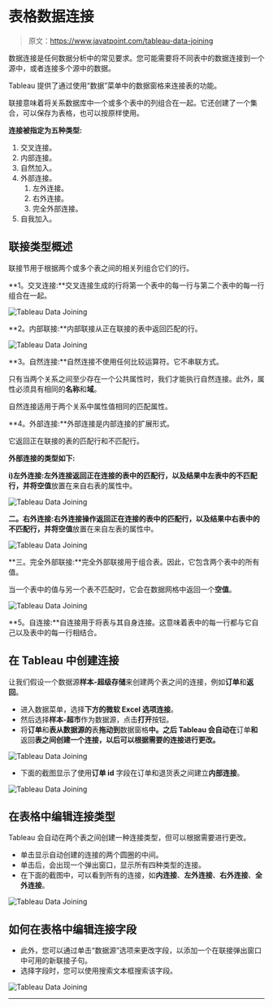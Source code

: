 # 表格数据连接

> 原文：<https://www.javatpoint.com/tableau-data-joining>

数据连接是任何数据分析中的常见要求。您可能需要将不同表中的数据连接到一个源中，或者连接多个源中的数据。

Tableau 提供了通过使用“数据”菜单中的数据窗格来连接表的功能。

联接意味着将关系数据库中一个或多个表中的列组合在一起。它还创建了一个集合，可以保存为表格，也可以按原样使用。

**连接被指定为五种类型:**

1.  交叉连接。
2.  内部连接。
3.  自然加入。
4.  外部连接。
    1.  左外连接。
    2.  右外连接。
    3.  完全外部连接。
5.  自我加入。

## 联接类型概述

联接节用于根据两个或多个表之间的相关列组合它们的行。

**1。交叉连接:**交叉连接生成的行将第一个表中的每一行与第二个表中的每一行组合在一起。

![Tableau Data Joining](img/4230ef2586134e1e0e5dea027f02e8d7.png)

**2。内部联接:**内部联接从正在联接的表中返回匹配的行。

![Tableau Data Joining](img/e59858122f50c72dc96670c24e0c4fec.png)

**3。自然连接:**自然连接不使用任何比较运算符。它不串联方式。

只有当两个关系之间至少存在一个公共属性时，我们才能执行自然连接。此外，属性必须具有相同的**名称**和**域**。

自然连接适用于两个关系中属性值相同的匹配属性。

**4。外部连接:**外部连接是内部连接的扩展形式。

它返回正在联接的表的匹配行和不匹配行。

**外部连接的类型如下:**

**i)左外连接:**左外连接返回正在连接的表中的匹配行，以及结果中左表中的不匹配行，并将**空值**放置在来自右表的属性中。

![Tableau Data Joining](img/d9c574381d5a8bd3349a477de1b58737.png)

**二。右外连接:**右外连接操作返回正在连接的表中的匹配行，以及结果中右表中的不匹配行，并将**空值**放置在来自左表的属性中。

![Tableau Data Joining](img/712aa3fa3cb0885cd86e90d28a60183d.png)

**三。完全外部联接:**完全外部联接用于组合表。因此，它包含两个表中的所有值。

当一个表中的值与另一个表不匹配时，它会在数据网格中返回一个**空值**。

![Tableau Data Joining](img/5e73965830590020e3bbbb280c3fe19c.png)

**5。自连接:**自连接用于将表与其自身连接。这意味着表中的每一行都与它自己以及表中的每一行相结合。

## 在 Tableau 中创建连接

让我们假设一个数据源**样本-超级存储**来创建两个表之间的连接，例如**订单**和**返回**。

*   进入数据菜单，选择**下方的微软 Excel 选项连接**。
*   然后选择**样本-超市**作为数据源，点击**打开**按钮。
*   将**订单**和**表从数据源的**表**拖动到**数据窗格**中。之后 Tableau 会自动在**订单**和**返回**表之间创建一个连接，以后可以根据需要的连接进行更改。**

![Tableau Data Joining](img/9deea97bf83f4ba093993a36e286b992.png)

*   下面的截图显示了使用**订单 id** 字段在订单和退货表之间建立**内部连接**。

![Tableau Data Joining](img/f53ba3a5c07821a8e10e8950cb61b047.png)

## 在表格中编辑连接类型

Tableau 会自动在两个表之间创建一种连接类型，但可以根据需要进行更改。

*   单击显示自动创建的连接的两个圆圈的中间。
*   单击后，会出现一个弹出窗口，显示所有四种类型的连接。
*   在下面的截图中，可以看到所有的连接，如**内连接**、**左外连接**、**右外连接**、**全外连接**。

![Tableau Data Joining](img/4ab2f27ae88c38af2704d10a3b7f7fdf.png)

## 如何在表格中编辑连接字段

*   此外，您可以通过单击“数据源”选项来更改字段，以添加一个在联接弹出窗口中可用的新联接子句。
*   选择字段时，您可以使用搜索文本框搜索该字段。

![Tableau Data Joining](img/b9228d1380cb845042d5121989a1e0cf.png)

* * *